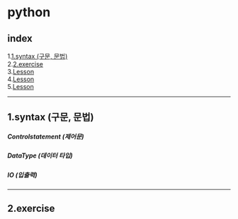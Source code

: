 # **python**
## index
  1.[1.syntax (구문, 문법)](1.syntax (구문, 문법))<br>
  2.[2.exercise](2.exercise)<br>
  3.[Lesson](Lesson)<br>
  4.[Lesson](Lesson)<br>
  5.[Lesson](Lesson)<br>

---
## 1.syntax (구문, 문법)

##### Controlstatement (제어문)<br>
##### DataType (데이터 타입)<br>
##### IO (입출력)<br>
---
## 2.exercise
